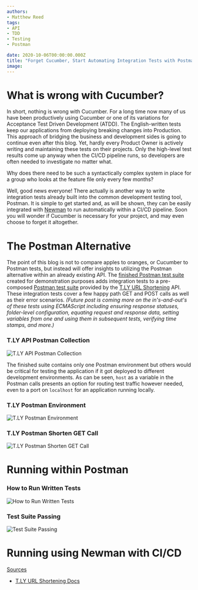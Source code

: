 ```yaml
---
authors:
- Matthew Reed
tags:
- API
- TDD
- Testing
- Postman

date: 2020-10-06T00:00:00.000Z
title: "Forget Cucumber, Start Automating Integration Tests with Postman"
image: 
---
```


# What is wrong with Cucumber?

In short, nothing is wrong with Cucumber. For a long time now many of us have been productively using Cucumber or one of its variations for Acceptance Test Driven Development (ATDD). The English-written tests keep our applications from deploying breaking changes into Production. This approach of bridging the business and development sides is going to continue even after this blog. Yet, hardly every Product Owner is actively writing and maintaining these tests on their projects. Only the high-level test results come up anyway when the CI/CD pipeline runs, so developers are often needed to investigate no matter what.

Why does there need to be such a syntactically complex system in place for a group who looks at the feature file only every few months?

Well, good news everyone! There actually is another way to write integration tests already built into the common development testing tool, Postman. It is simple to get started and, as will be shown, they can be easily integrated with [Newman](https://learning.postman.com/docs/running-collections/using-newman-cli/command-line-integration-with-newman/) to run automatically within a CI/CD pipeline. Soon you will wonder if Cucumber is necessary for your project, and may even choose to forget it altogether.

# The Postman Alternative

The point of this blog is not to compare apples to oranges, or Cucumber to Postman tests, but instead will offer insights to utilizing the Postman alternative within an already existing API. The [finished Postman test suite](https://github.com/matthewreed26/postman-tests-tly) created for demonstration purposes adds integration tests to a pre-composed [Postman test suite](https://t.ly/docs/collection.json) provided by the [T.LY URL Shortening](https://t.ly/docs/) API. These integration tests cover a few happy path GET and POST calls as well as their error scenarios. <i>(Future post is coming more on the in's-and-out's of these tests using ECMAScript including ensuring response statuses, folder-level configuration, equating request and response data, setting variables from one and using them in subsequent tests, verifying time stamps, and more.)</i>

### T.LY API Postman Collection
![T.LY API Postman Collection]()

The finished suite contains only one Postman environment but others would be critical for testing the application if it got deployed to different development environments. As can be seen, `host` as a variable in the Postman calls presents an option for routing test traffic however needed, even to a port on `localhost` for an application running locally.

### T.LY Postman Environment
![T.LY Postman Environment]()

### T.LY Postman Shorten GET Call
![T.LY Postman Shorten GET Call]()

# Running within Postman

### How to Run Written Tests
![How to Run Written Tests]()

### Test Suite Passing
![Test Suite Passing]()

# Running using Newman with CI/CD



<u>Sources</u>

* [T.LY URL Shortening Docs](https://t.ly/docs/)
